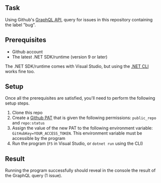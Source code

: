 ## Task

Using Github's [GraphQL API](https://docs.github.com/en/graphql), query for issues in this repository containing the label "bug".

## Prerequisites

- Github account
- The latest .NET SDK/runtime (version 9 or later)

The .NET SDK/runtime comes with Visual Studio, but using the [.NET CLI](https://dotnet.microsoft.com/en-us/download) works fine too.

## Setup

Once all the prerequisites are satisfied, you'll need to perform the following setup steps.

1. Clone this repo
1. Create a [Github PAT](https://docs.github.com/en/authentication/keeping-your-account-and-data-secure/managing-your-personal-access-tokens#creating-a-personal-access-token-classic) that is given the following permissions: `public_repo` and `repo:status`
1. Assign the value of the new PAT to the following environment variable: `GitHubKey=YOUR_ACCESS_TOKEN`. This environment variable must be accessible by the program
1. Run the program (`F5` in Visual Studio, or `dotnet run` using the CLI)

## Result

Running the program successfully should reveal in the console the result of the GraphQL query (1 issue).
